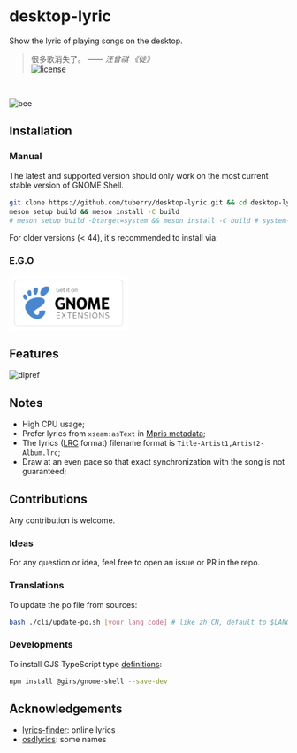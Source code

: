 # desktop-lyric

Show the lyric of playing songs on the desktop.
>很多歌消失了。 —— *汪曾祺 《徙》*<br>
[![license]](/LICENSE.md)
<br>

![bee](https://user-images.githubusercontent.com/17917040/107332354-08111f80-6aef-11eb-9c7a-f8799c834501.png)

## Installation

### Manual

The latest and supported version should only work on the most current stable version of GNOME Shell.

```bash
git clone https://github.com/tuberry/desktop-lyric.git && cd desktop-lyric
meson setup build && meson install -C build
# meson setup build -Dtarget=system && meson install -C build # system-wide, default --prefix=/usr/local
```

For older versions (< 44), it's recommended to install via:

### E.G.O

[<img src="https://raw.githubusercontent.com/andyholmes/gnome-shell-extensions-badge/master/get-it-on-ego.svg?sanitize=true" alt="Get it on GNOME Extensions" height="100" align="middle">][EGO]

## Features

![dlpref](https://user-images.githubusercontent.com/17917040/155883047-593e79cb-9647-4c9c-bbbd-665c90719305.png)

## Notes

* High CPU usage;
* Prefer lyrics from `xseam:asText` in [Mpris metadata];
* The lyrics ([LRC] format) filename format is `Title-Artist1,Artist2-Album.lrc`;
* Draw at an even pace so that exact synchronization with the song is not guaranteed;

## Contributions

Any contribution is welcome.

### Ideas

For any question or idea, feel free to open an issue or PR in the repo.

### Translations

To update the po file from sources:

```bash
bash ./cli/update-po.sh [your_lang_code] # like zh_CN, default to $LANG
```

### Developments

To install GJS TypeScript type [definitions](https://www.npmjs.com/package/@girs/gnome-shell):

```bash
npm install @girs/gnome-shell --save-dev
```

## Acknowledgements

* [lyrics-finder]: online lyrics
* [osdlyrics]: some names

[license]:https://img.shields.io/badge/license-GPLv3+-green.svg
[LRC]:https://en.wikipedia.org/wiki/LRC_(file_format)
[lyrics-finder]:https://github.com/TheWeirdDev/lyrics-finder-gnome-ext
[osdlyrics]:https://github.com/osdlyrics/osdlyrics
[EGO]:https://extensions.gnome.org/extension/4006/desktop-lyric/
[Mpris metadata]:https://www.freedesktop.org/wiki/Specifications/mpris-spec/metadata/#xesam:astext

